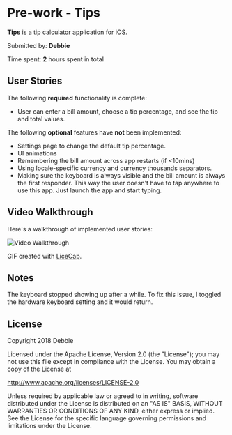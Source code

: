 # Pre-work - **Tips**

**Tips** is a tip calculator application for iOS.

Submitted by: **Debbie**

Time spent: **2** hours spent in total

## User Stories

The following **required** functionality is complete:

* User can enter a bill amount, choose a tip percentage, and see the tip and total values.

The following **optional** features have **not** been implemented:
* Settings page to change the default tip percentage.
* UI animations
* Remembering the bill amount across app restarts (if <10mins)
* Using locale-specific currency and currency thousands separators.
* Making sure the keyboard is always visible and the bill amount is always the first responder. This way the user doesn't have to tap anywhere to use this app. Just launch the app and start typing.

## Video Walkthrough 

Here's a walkthrough of implemented user stories:

<img src='https://i.imgur.com/fWr7Jl4.gif' title='Video Walkthrough' width='' alt='Video Walkthrough' />

GIF created with [LiceCap](http://www.cockos.com/licecap/).

## Notes

The keyboard stopped showing up after a while. To fix this issue, I toggled the hardware keyboard setting and it would return. 

## License

Copyright 2018 Debbie

Licensed under the Apache License, Version 2.0 (the "License");
you may not use this file except in compliance with the License.
You may obtain a copy of the License at

http://www.apache.org/licenses/LICENSE-2.0

Unless required by applicable law or agreed to in writing, software
distributed under the License is distributed on an "AS IS" BASIS,
WITHOUT WARRANTIES OR CONDITIONS OF ANY KIND, either express or implied.
See the License for the specific language governing permissions and
limitations under the License.

